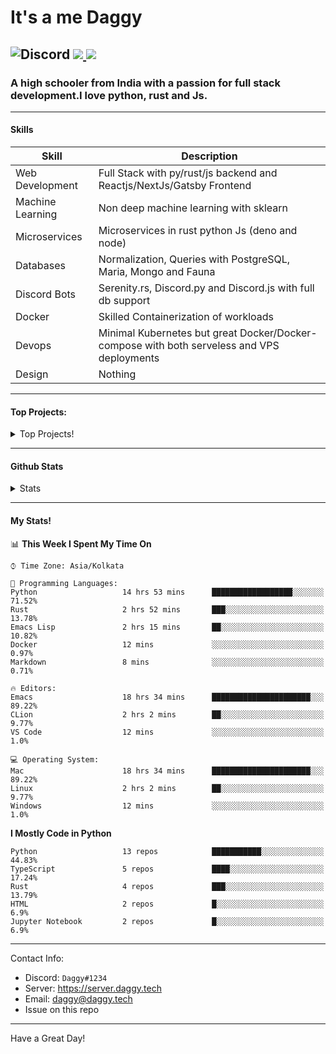 
# It's a me Daggy

![Discord](https://img.shields.io/discord/491175207122370581?color=black&label=Discord&logo=discord) ![](https://img.shields.io/endpoint?url=https://dev.discordprofiles.me/api/badge/vscode/491174779278065689)<a href="https://github.com/Daggy1234">
  <img src="https://komarev.com/ghpvc/?username=Daggy1234&style=flat-square" />
</a>
 ----

### A high schooler from India with a passion for full stack development.I love python, rust and Js. 

-----

#### Skills

| Skill | Description |
| ----- | ----------- |
| Web Development | Full Stack with py/rust/js backend and Reactjs/NextJs/Gatsby Frontend
| Machine Learning | Non deep machine learning with sklearn |
| Microservices | Microservices in rust python Js (deno and node) |
| Databases | Normalization, Queries with PostgreSQL, Maria, Mongo and Fauna |
| Discord Bots | Serenity.rs, Discord.py and Discord.js with full db support |
| Docker | Skilled Containerization of workloads |
| Devops | Minimal Kubernetes but great Docker/Docker-compose with both serveless and VPS deployments |
| Design | Nothing |

---

#### Top Projects:
<details>
  <summary>Top Projects!</summary>
    
   - [Dagpi](https://dagpi.xyz) : Full stack api built with rust, postgres, redis, python and typescript with Full frontend dashboard and  full monitoring. Also 2 api wrappers for it.
    
   - [Dagbot](https://dagbot.daggy.tech): discord bot with website and feedback along with large fully customisable interface using Postgres and discord.py
    
   - [R.Daggy](https://github.com/Daggy1234/r/daggy): Private discord bot for my server with rust
    
   - [New York Pizza](https://github.com/Daggy1234/NewYorkPizza): A data science study that uses Data analysis and ML to predict the best place to open a pizza shop
 
</details>

-----

#### Github Stats

<details>
  <summary>Stats</summary>
<a href="https://github.com/Daggy1234">
  <img src="https://github-readme-stats.vercel.app/api?username=Daggy1234&show_icons=true&hide_border=true" />
</a><a href="https://github.com/Daggy1234">
  <img src="https://github-readme-stats.vercel.app/api/top-langs/?username=Daggy1234&layout=compact&langs_count=9&hide=css,html" />
</a>
</details>
  
---

#### My Stats!

<!--START_SECTION:waka-->
📊 **This Week I Spent My Time On** 

```text
⌚︎ Time Zone: Asia/Kolkata

💬 Programming Languages: 
Python                   14 hrs 53 mins      ██████████████████░░░░░░░   71.52% 
Rust                     2 hrs 52 mins       ███░░░░░░░░░░░░░░░░░░░░░░   13.78% 
Emacs Lisp               2 hrs 15 mins       ██░░░░░░░░░░░░░░░░░░░░░░░   10.82% 
Docker                   12 mins             ░░░░░░░░░░░░░░░░░░░░░░░░░   0.97% 
Markdown                 8 mins              ░░░░░░░░░░░░░░░░░░░░░░░░░   0.71%

🔥 Editors: 
Emacs                    18 hrs 34 mins      ██████████████████████░░░   89.22% 
CLion                    2 hrs 2 mins        ██░░░░░░░░░░░░░░░░░░░░░░░   9.77% 
VS Code                  12 mins             ░░░░░░░░░░░░░░░░░░░░░░░░░   1.0%

💻 Operating System: 
Mac                      18 hrs 34 mins      ██████████████████████░░░   89.22% 
Linux                    2 hrs 2 mins        ██░░░░░░░░░░░░░░░░░░░░░░░   9.77% 
Windows                  12 mins             ░░░░░░░░░░░░░░░░░░░░░░░░░   1.0%

```

**I Mostly Code in Python** 

```text
Python                   13 repos            ███████████░░░░░░░░░░░░░░   44.83% 
TypeScript               5 repos             ████░░░░░░░░░░░░░░░░░░░░░   17.24% 
Rust                     4 repos             ███░░░░░░░░░░░░░░░░░░░░░░   13.79% 
HTML                     2 repos             █░░░░░░░░░░░░░░░░░░░░░░░░   6.9% 
Jupyter Notebook         2 repos             █░░░░░░░░░░░░░░░░░░░░░░░░   6.9%

```



<!--END_SECTION:waka-->

---

Contact Info:

- Discord: `Daggy#1234`
- Server: https://server.daggy.tech
- Email: daggy@daggy.tech
- Issue on this repo

-----
Have a Great Day!
